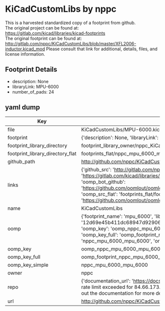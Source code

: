 # KiCadCustomLibs by nppc  
This is a harvested standardized copy of a footprint from github.  
The original project can be found at:  
https://gitlab.com/kicad/libraries/kicad-footprints  
The original footprint can be found at:
http://gitlab.com/nppc/KiCadCustomLibs/blob/master/XFL2006-inductor.kicad_mod
Please consult that link for additional, details, files, and license information.  
## Footprint Details
* description: None  
* libraryLink: MPU-6000  
* number_of_pads: 24  
## yaml dump  
| Key | Value |  
| --- | --- |  
| file | KiCadCustomLibs/MPU-6000.kicad_mod |  
| footprint | {'description': None, 'libraryLink': 'MPU-6000', 'number_of_pads': 24} |  
| footprint_library_directory | footprint_library_owner/nppc_KiCadCustomLibs |  
| footprint_library_directory_flat | footprints_flat/nppc_mpu_6000_mpu_6000/working |  
| github_path | http://github.com/nppc/KiCadCustomLibs/blob/master/MPU-6000.kicad_mod |  
| links | {'github_src': 'http://gitlab.com/nppc/KiCadCustomLibs/blob/master/XFL2006-inductor.kicad_mod', 'github_src_repo': 'https://gitlab.com/kicad/libraries/kicad-footprints', 'oomp_bot': 'footprints/nppc_mpu_6000_mpu_6000/working', 'oomp_bot_github': 'https://github.com/oomlout/oomlout_oomp_footprint_bot/tree/main/footprints/nppc_mpu_6000_mpu_6000/working', 'oomp_src_flat': 'footprints_flat/footprints_flat/nppc_mpu_6000_mpu_6000/working', 'oomp_src_flat_github': 'https://github.com/oomlout/oomlout_oomp_footprint_src/tree/main/footprints_flat/nppc_mpu_6000_mpu_6000/working'} |  
| name | KiCadCustomLibs |  
| oomp | {'footprint_name': 'mpu_6000', 'library_name': 'mpu_6000_kicad_mod', 'md5': '12d69e45b411dc68947d92906b195a12', 'md5_10': '12d69e45b4', 'md5_5': '12d69', 'md5_6': '12d69e', 'oomp_key': 'oomp_nppc_mpu_6000_mpu_6000', 'oomp_key_extra': 'oomp_footprint_nppc_mpu_6000_mpu_6000', 'oomp_key_full': 'oomp_footprint_nppc_mpu_6000_mpu_6000_12d69e', 'oomp_key_simple': 'nppc_mpu_6000_mpu_6000', 'original_filename': 'KiCadCustomLibs/MPU-6000.kicad_mod', 'owner_name': 'nppc'} |  
| oomp_key | oomp_nppc_mpu_6000_mpu_6000 |  
| oomp_key_full | oomp_footprint_nppc_mpu_6000_mpu_6000 |  
| oomp_key_simple | nppc_mpu_6000_mpu_6000 |  
| owner | nppc |  
| repo | {'documentation_url': 'https://docs.github.com/rest/overview/resources-in-the-rest-api#rate-limiting', 'message': "API rate limit exceeded for 84.66.173.59. (But here's the good news: Authenticated requests get a higher rate limit. Check out the documentation for more details.)"} |  
| url | http://github.com/nppc/KiCadCustomLibs |  

